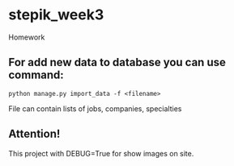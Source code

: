 # stepik_week3
Homework

## For add new data to database you can use command:
```
python manage.py import_data -f <filename>
```
File can contain lists of jobs, companies, specialties

## Attention!
This project with DEBUG=True for show images on site.